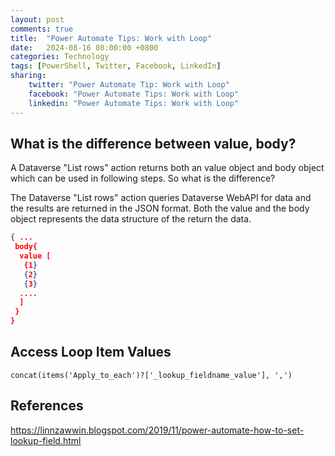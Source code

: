 ```yaml
---
layout: post
comments: true
title:  "Power Automate Tips: Work with Loop"
date:   2024-08-16 08:00:00 +0800
categories: Technology
tags: [PowerShell, Twitter, Facebook, LinkedIn]
sharing:
    twitter: "Power Automate Tip: Work with Loop"
    facebook: "Power Automate Tips: Work with Loop"
    linkedin: "Power Automate Tips: Work with Loop"
---
```


## What is the difference between value, body?
A Dataverse "List rows" action returns both an value object and body object which can be used in following steps. So what is the difference?

The Dataverse "List rows" action queries Dataverse WebAPI for data and the results are returned in the JSON format. Both the value and the body object represents the data structure of the return the data.

```json
{ ...
 body{
  value [
   {1}
   {2}
   {3}
  ....
  ]
 }
}
```

## Access Loop Item Values

```
concat(items('Apply_to_each')?['_lookup_fieldname_value'], ',')
```

## References
https://linnzawwin.blogspot.com/2019/11/power-automate-how-to-set-lookup-field.html